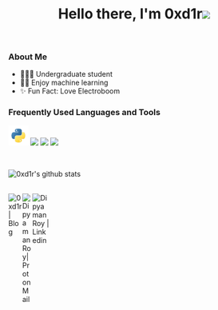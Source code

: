 <div align="center">
 <h1>Hello there, I'm 0xd1r<img src="https://media.giphy.com/media/hvRJCLFzcasrR4ia7z/giphy.gif" width="35px"></h1>
</div>

<br>

### About Me

- 👨🏼‍🎓 Undergraduate student
- 👨‍💻 Enjoy machine learning
- ✨ Fun Fact: Love Electroboom


### Frequently Used Languages and Tools 

<code><a href="https://www.python.org/" target="_blank"><img height="40" src="https://raw.githubusercontent.com/github/explore/5c058a388828bb5fde0bcafd4bc867b5bb3f26f3/topics/python/python.png"></a></code>
<code><a href="https://www.tensorflow.org/" target="_blank"><img height="40" src="https://www.logolynx.com/images/logolynx/s_0f/0f8f6896fdc648b31d9e5492eaeebdb1.png"></a></code>
<code><a href="https://jupyter.org/" target="_blank"><img height="40" src="https://www.pikpng.com/pngl/b/281-2814765_anaconda-clipart-python-logo-pictures-png-anaconda-jupyter.png"></a></code>
<code><a href="https://docker.com/" target="_blank"><img height="40" src="https://www.laub-home.de/images/thumb/1/1e/Docker_Logo.png/1200px-Docker_Logo.png"></a></code>

<br>

![0xd1r's github stats](https://github-readme-stats.vercel.app/api?username=0xd1r&count_private=true&show_icons=true&theme=dark)
  
<br>
    <a href="https://0xd1r.github.io/" target="_blank">
    <img align="left" alt="0xd1r | Blog" width="28px" src="https://www.seekpng.com/png/full/837-8373036_icon-internet-01-copy-website-icon-vector-png.png" />
  </a>

  <a href="mailto:d1pyamanroy@protonmail.com" target="_blank">
    <img align="left" alt="Dipyaman Roy| ProtonMail" width="20px" src="https://protonmail.com/images/media/logos/protonmail-sign-purple.png" />
  </a>

 <a href="https://www.linkedin.com/in/d1pyaman-r0y/" target="_blank">
   <img align="left" alt="Dipyaman Roy | Linkedin " width="34px" src="https://content.linkedin.com/content/dam/me/business/en-us/amp/brand-site/v2/bg/LI-Bug.svg.original.svg"</a>
